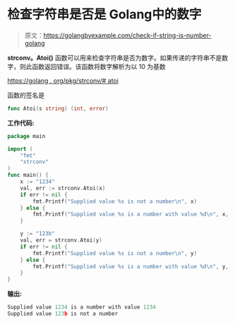# 检查字符串是否是 Golang中的数字

> 原文：<https://golangbyexample.com/check-if-string-is-number-golang>

**strconv。Atoi()** 函数可以用来检查字符串是否为数字。如果传递的字符串不是数字，则此函数返回错误。该函数将数字解析为以 10 为基数

[https://golang . org/pkg/strconv/# atoi](https://golang.org/pkg/strconv/#Atoi)

函数的签名是

```go
func Atoi(s string) (int, error)
```

**工作代码:**

```go
package main

import (
    "fmt"
    "strconv"
)
func main() {
    x := "1234"
    val, err := strconv.Atoi(x)
    if err != nil {
        fmt.Printf("Supplied value %s is not a number\n", x)
    } else {
        fmt.Printf("Supplied value %s is a number with value %d\n", x, val)
    }

    y := "123b"
    val, err = strconv.Atoi(y)
    if err != nil {
        fmt.Printf("Supplied value %s is not a number\n", y)
    } else {
        fmt.Printf("Supplied value %s is a number with value %d\n", y, val)
    }
}
```

**输出:**

```go
Supplied value 1234 is a number with value 1234
Supplied value 123b is not a number
```